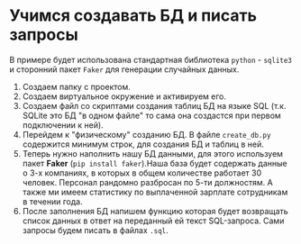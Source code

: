 # Учимся создавать БД и писать запросы

В примере будет использована стандартная библиотека `python` - `sqlite3` и сторонний пакет `Faker` для генерации случайных данных.

1. Создаем папку с проектом.
2. Создаем виртуальное окружение и активируем его.
3. Создаем файл со скриптами создания таблиц БД на языке SQL (т.к. SQLite это БД "в одном файле" то сама она создастся при первом подключении к ней).
4. Перейдем к "физическому" созданию БД. В файле `create_db.py` содержится минимум строк, для создания БД и таблиц в ней.
5. Теперь нужно наполнить нашу БД данными, для этого используем пакет **Faker** (`pip install faker`).Наша база будет содержать данные о 3-х компаниях, в которых в общем количестве работает 30 человек. Персонал рандомно разбросан по 5-ти должностям. А также ми имеем статистику по выплаченной зарплате сотрудникам в течении года.
6. После заполнения БД напишем функцию которая будет возвращать список данных в ответ на переданный ей текст SQL-запроса. Сами запросы будем писать в файлах `.sql`.